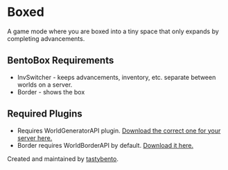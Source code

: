 # Boxed

A game mode where you are boxed into a tiny space that only expands by completing advancements.

## BentoBox Requirements

* InvSwitcher - keeps advancements, inventory, etc. separate between worlds on a server.
* Border - shows the box

## Required Plugins

* Requires WorldGeneratorAPI plugin. [Download the correct one for your server here.](https://github.com/rutgerkok/WorldGeneratorApi/releases)
* Border requires WorldBorderAPI by default. [Download it here.](https://github.com/yannicklamprecht/WorldBorderAPI/releases)

Created and maintained by [tastybento](https://github.com/tastybento).